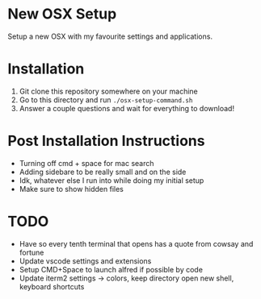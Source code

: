 # New OSX Setup
Setup a new OSX with my favourite settings and applications.

# Installation
1. Git clone this repository somewhere on your machine
2. Go to this directory and run ```./osx-setup-command.sh```
3. Answer a couple questions and wait for everything to download! 


# Post Installation Instructions
- Turning off cmd + space for mac search
- Adding sidebare to be really small and on the side
- Idk, whatever else I run into while doing my initial setup
- Make sure to show hidden files

# TODO
- Have so every tenth terminal that opens has a quote from cowsay and fortune
- Update vscode settings and extensions
- Setup CMD+Space to launch alfred if possible by code
- Update iterm2 settings -> colors, keep directory open new shell, keyboard shortcuts
